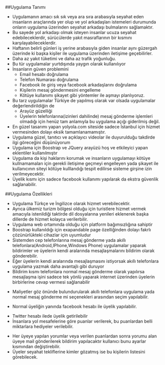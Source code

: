 
##Uygulama Tanımı
- Uygulamanın amacı sık sık veya ara sıra arabasıyla seyahat eden insanların araçlarında yer olup ve yol arkadaşları istemeleri durumunda
  onların uygulama üzerinden seyahat arkadaşı bulmalarını sağlamaktır.
- Bu sayede yol arkadaşı olmak isteyen insanlar ucuza seyahat edebileceklerdir, sürücülerde yakıt masraflarının bir kısmını karşılayabileceklerdir. 
- Haftanın belirli günleri iş yerine arabasıyla giden insanlar aynı güzergah üzerinde ki başka kişiler ile uygulama üzerinden iletişime geçebilirler.  
- Daha az yakıt tüketimi ve daha az trafik yoğunluğu.
- Bu tür uygulamalar yurtdışında yaygın olarak kullanılıyor
- İnsanların güven problemini
    * Email hesabı doğrulama
    * Telefon Numarası doğrulama
    * Facebook ile giriş veya facebook arkadaşlarını doğrulama
    * Kişilerin mesaj göndermesini engelleme
    * Kötüye kullanımı şikayet gibi
  yöntemler ile aşmayı planlıyoruz.
- Bu tarz uygulamalar Türkiye de yapılmış olarak var olsada uygulamalar değerlendirildiğin de 
    * Arayüz güzelliği
    * Üyelerin telefonlarına(izinleri dahilinde) mesaj gönderme işlemleri 
    olmadığı için henüz tam anlamıyla bu uygulama açığı giderilmiş değil.
- En güzel tasarımı yapan yolyola.com siteside sadece İstanbul için hizmet vermesinden dolayı eksik tamamlanamamıştır.
- Uygulama güzel, tanıtıcı ve açıklayıcı videolar ile duyurulduğu takdirde ilgi göreceğini düşünüyorum
- Uygulama için Boostrap ve JQuery arayüzü hoş ve etkileyici yapan eklentiler kullanılmıştır    
- Uygulama da kişi haklarını korumak ve insanların uygulamayı kötüye kullnamamaları için gerekli iletişime geçmeyi engelleyen yada 
  şikayet ile  kullanıcının siteyi kötüye kulllandığı tespit edilirse sisteme girşine izin verilmeyecektir.
- Üyelik kısmı için sadece facebook kullanımı yapılarak da ekstra güvenlik sağlanabilir.            

##Uygulama Özellikleri
- Uygulama Türkçe ve İngilizce olarak hizmet verebilecektir.
- Ayrıca ülkemiz turizm bölgesi olduğu için turistlere hizmet vermek amacıyla istenildiği taktirde dil dosyalarına yenileri
  eklenerek başka dillerde de hizmet kolayca verilerbilir.
- Uygulama web ortamında olduğu için platform bağımsızlığına sahiptir
- Boostrap kullanıldığı için exapandable page özelliğinden dolayı fakrlı çözünürlükteki cihazlar için uyumludur
- Sistemden cep telefonlarına mesaj gönderme yada akıllı telefonlara(Android,IPhone,Windows Phone) uygulamalar yaparak bildirimler ve 
  üyelerin kendi aralarında mesajlaşmalarını bildirim olarak gönderebilir. 
- Eğer üyelerin kendi aralarında mesajlaşmasını istiyorsak akıllı telefonlara uygulama yazmak daha avantajlı gibi duruyor
- Bildirim kısmı telefonlara normal mesaj gönderme olarak yapılırsa mesajlaşma işini sadece tek yönlü yaparak internet üzerinden 
  üyelerin birbirlerine cevap vermesi sağlanabilir
* Maliyetler göz önünde bulundurularak akıllı telefonlara uygulama yada normal mesaj gönderme mi seçenekleri arasından seçim yapılabilir. 
- Normal üyeliğin yanında facebook hesabı ile üyelik yapılabilir.
* Twitter hesabı ilede üyelik getirilebilir 
* İnsanlara yol mesafelerine göre puanlar verilerek, bu puanlardan belli miktarlara hediyeler verilebilir. 
- Her üyeye yapılan yorumlar veya verilen puanlardan sonra yorumu alan üyeye mail gönderilerek bildirim yapılacaktır 
  kullanıcı bunu ayarlar kısmından değiştirebilir.
- Üyeler seyahat tekliflerine kimler gözatmış ise bu kişilerin listesini görebilecek.
 

